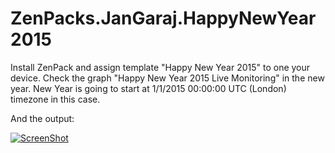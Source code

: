 ZenPacks.JanGaraj.HappyNewYear2015
==================================

Install ZenPack and assign template "Happy New Year 2015" to one your device.
Check the graph "Happy New Year 2015 Live Monitoring" in the new year. New Year is going to start at 1/1/2015 00:00:00 UTC (London) timezone in this case. 

And the output:

[![ScreenShot](https://raw.github.com/jangaraj/ZenPacks.JanGaraj.HappyNewYear2015/screenshot_youtube.png)](http://youtu.be/mz9djnjlpws)